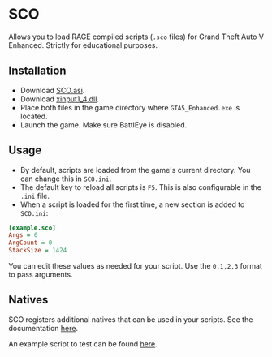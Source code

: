 # SCO
Allows you to load RAGE compiled scripts (`.sco` files) for Grand Theft Auto V Enhanced. Strictly for educational purposes.

## Installation
- Download [SCO.asi](https://github.com/ShinyWasabi/SCO/releases/download/SCO/SCO.asi).
- Download [xinput1_4.dll](https://github.com/ThirteenAG/Ultimate-ASI-Loader/releases/download/x64-latest/xinput1_4-x64.zip).
- Place both files in the game directory where `GTA5_Enhanced.exe` is located.
- Launch the game. Make sure BattlEye is disabled.

## Usage
- By default, scripts are loaded from the game's current directory. You can change this in `SCO.ini`.
- The default key to reload all scripts is `F5`. This is also configurable in the `.ini` file.
- When a script is loaded for the first time, a new section is added to `SCO.ini`:
```ini
[example.sco]
Args = 0
ArgCount = 0
StackSize = 1424
```
You can edit these values as needed for your script. Use the `0,1,2,3` format to pass arguments.

## Natives
SCO registers additional natives that can be used in your scripts. See the documentation [here](https://github.com/ShinyWasabi/SCO/blob/main/NATIVES.md).

An example script to test can be found [here](https://github.com/ShinyWasabi/SCO/releases/download/SCO/hello_world.sco).